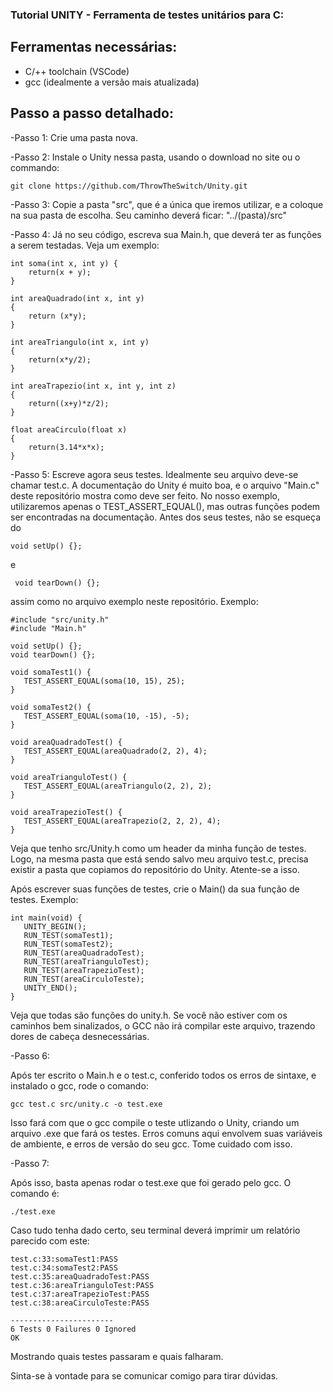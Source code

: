 ### Tutorial UNITY - Ferramenta de testes unitários para C:

## Ferramentas necessárias:

- C/++ toolchain (VSCode)
- gcc (idealmente a versão mais atualizada)

## Passo a passo detalhado:

-Passo 1: Crie uma pasta nova. 

-Passo 2: Instale o Unity nessa pasta, usando o download no site ou o commando: 

```
git clone https://github.com/ThrowTheSwitch/Unity.git
```

-Passo 3: Copie a pasta "src", que é a única que iremos utilizar, e a coloque na sua pasta de escolha. Seu caminho deverá ficar: "../(pasta)/src"

-Passo 4: Já no seu código, escreva sua Main.h, que deverá ter as funções a serem testadas. Veja um exemplo:

```
int soma(int x, int y) { 
    return(x + y);
}

int areaQuadrado(int x, int y) 
{
    return (x*y);
}

int areaTriangulo(int x, int y) 
{
    return(x*y/2);
}

int areaTrapezio(int x, int y, int z)
{
    return((x+y)*z/2);
}

float areaCirculo(float x)
{
    return(3.14*x*x);
}
```

-Passo 5: Escreve agora seus testes. Idealmente seu arquivo deve-se chamar test.c. A documentação do Unity é muito boa, e o arquivo "Main.c" deste repositório mostra como deve ser feito. No nosso exemplo, utilizaremos apenas o TEST_ASSERT_EQUAL(), mas outras funções podem ser encontradas na documentação. Antes dos seus testes, não se esqueça do 

```
void setUp() {};
```

 e 
 
```
 void tearDown() {};
```

 assim como no arquivo exemplo neste repositório. Exemplo:

 ```
#include "src/unity.h"
#include "Main.h"

void setUp() {};
void tearDown() {};

void somaTest1() {
    TEST_ASSERT_EQUAL(soma(10, 15), 25);
}

void somaTest2() {
    TEST_ASSERT_EQUAL(soma(10, -15), -5);
}

void areaQuadradoTest() {
    TEST_ASSERT_EQUAL(areaQuadrado(2, 2), 4);
}

void areaTrianguloTest() {
    TEST_ASSERT_EQUAL(areaTriangulo(2, 2), 2);
}

void areaTrapezioTest() {
    TEST_ASSERT_EQUAL(areaTrapezio(2, 2, 2), 4);
}
```

Veja que tenho src/Unity.h como um header da minha função de testes. Logo, na mesma pasta que está sendo salvo meu arquivo test.c, precisa existir a pasta que copiamos do repositório do Unity. Atente-se a isso.

Após escrever suas funções de testes, crie o Main() da sua função de testes. Exemplo:

```
int main(void) {
   UNITY_BEGIN();
   RUN_TEST(somaTest1);
   RUN_TEST(somaTest2);
   RUN_TEST(areaQuadradoTest);
   RUN_TEST(areaTrianguloTest);
   RUN_TEST(areaTrapezioTest);
   RUN_TEST(areaCirculoTeste);
   UNITY_END();
}
```

Veja que todas são funções do unity.h. Se você não estiver com os caminhos bem sinalizados, o GCC não irá compilar este arquivo, trazendo dores de cabeça desnecessárias.

-Passo 6:

Após ter escrito o Main.h e o test.c, conferido todos os erros de sintaxe, e instalado o gcc, rode o comando:

```
gcc test.c src/unity.c -o test.exe
```

Isso fará com que o gcc compile o teste utlizando o Unity, criando um arquivo .exe que fará os testes. Erros comuns aqui envolvem suas variáveis de ambiente, e erros de versão do seu gcc. Tome cuidado com isso.

-Passo 7:

Após isso, basta apenas rodar o test.exe que foi gerado pelo gcc. O comando é:

```
./test.exe
```

Caso tudo tenha dado certo, seu terminal deverá imprimir um relatório parecido com este:

```
test.c:33:somaTest1:PASS
test.c:34:somaTest2:PASS
test.c:35:areaQuadradoTest:PASS
test.c:36:areaTrianguloTest:PASS
test.c:37:areaTrapezioTest:PASS
test.c:38:areaCirculoTeste:PASS

-----------------------
6 Tests 0 Failures 0 Ignored
OK
```

Mostrando quais testes passaram e quais falharam.

Sinta-se à vontade para se comunicar comigo para tirar dúvidas.

